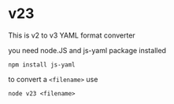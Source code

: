 # v23

This is v2 to v3 YAML format converter

you need node.JS and js-yaml package installed

``npm install js-yaml``

to convert a `<filename>` use

``node v23 <filename>``
